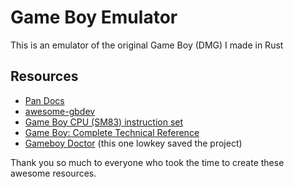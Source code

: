 # Game Boy Emulator

This is an emulator of the original Game Boy (DMG) I made in Rust

## Resources

- [Pan Docs](https://gbdev.io/pandocs/)
- [awesome-gbdev](https://github.com/gbdev/awesome-gbdev)
- [Game Boy CPU (SM83) instruction set](https://gbdev.io/gb-opcodes/optables/)
- [Game Boy: Complete Technical Reference](https://gekkio.fi/files/gb-docs/gbctr.pdf)
- [Gameboy Doctor](https://github.com/robert/gameboy-doctor) (this one lowkey saved the project)

Thank you so much to everyone who took the time to create these awesome resources.
